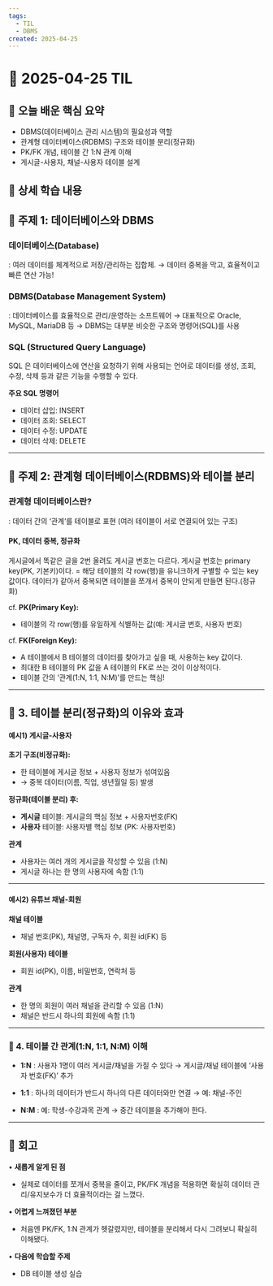 ```yaml
---
tags:
  - TIL
  - DBMS
created: 2025-04-25
---
```


# 📘 2025-04-25 TIL

## 📌 오늘 배운 핵심 요약
- DBMS(데이터베이스 관리 시스템)의 필요성과 역할
- 관계형 데이터베이스(RDBMS) 구조와 테이블 분리(정규화)
- PK/FK 개념, 테이블 간 1:N 관계 이해
- 게시글-사용자, 채널-사용자 테이블 설계

## 🧠 상세 학습 내용

## 📍 주제 1: 데이터베이스와 DBMS

### 데이터베이스(Database)
: 여러 데이터를 체계적으로 저장/관리하는 집합체.
→ 데이터 중복을 막고, 효율적이고 빠른 연산 가능!

### DBMS(Database Management System)
: 데이터베이스를 효율적으로 관리/운영하는 소프트웨어
→ 대표적으로 Oracle, MySQL, MariaDB 등
→ DBMS는 대부분 비슷한 구조와 명령어(SQL)를 사용

### SQL (Structured Query Language)
SQL 은 데이터베이스에 연산을 요청하기 위해 사용되는 언어로 데이터를 생성, 조회, 수정, 삭제 등과 같은 기능을 수행할 수 있다.

**주요 SQL 명령어**
- 데이터 삽입: INSERT
- 데이터 조회: SELECT
- 데이터 수정: UPDATE
- 데이터 삭제: DELETE

---

## 📍 주제 2: 관계형 데이터베이스(RDBMS)와 테이블 분리
### 관계형 데이터베이스란?
: 데이터 간의 ‘관계’를 테이블로 표현
(여러 테이블이 서로 연결되어 있는 구조)

#### PK, 데이터 중복, 정규화
게시글에서 똑같은 글을 2번 올려도 게시글 번호는 다르다.
게시글 번호는 primary key(PK, 기본키)이다. = 해당 테이블의 각 row(행)을 유니크하게 구별할 수 있는 key 값이다.
데이터가 같아서 중복되면 테이블을 쪼개서 중복이 안되게 만들면 된다.(정규화)

cf. **PK(Primary Key):**
- 테이블의 각 row(행)를 유일하게 식별하는 값(예: 게시글 번호, 사용자 번호)

cf. **FK(Foreign Key):**
- A 테이블에서 B 테이블의 데이터를 찾아가고 싶을 때, 사용하는 key 값이다. 
- 최대한 B 테이블의 PK 값을 A 테이블의 FK로 쓰는 것이 이상적이다.
- 테이블 간의 ‘관계(1:N, 1:1, N:M)’를 만드는 핵심!

---

## **📍** 3. 테이블 분리(정규화)의 이유와 효과

#### **예시1) 게시글-사용자**

**초기 구조(비정규화):**
- 한 테이블에 게시글 정보 + 사용자 정보가 섞여있음
- → 중복 데이터(이름, 직업, 생년월일 등) 발생

**정규화(테이블 분리) 후:**
- **게시글** 테이블: 게시글의 핵심 정보 + 사용자번호(FK)
- **사용자** 테이블: 사용자별 핵심 정보 (PK: 사용자번호)

**관계**
- 사용자는 여러 개의 게시글을 작성할 수 있음 (1:N)
- 게시글 하나는 한 명의 사용자에 속함 (1:1)

---

#### **예시2) 유튜브 채널-회원**

**채널 테이블**
- 채널 번호(PK), 채널명, 구독자 수, 회원 id(FK) 등

**회원(사용자) 테이블**
- 회원 id(PK), 이름, 비밀번호, 연락처 등

**관계**
- 한 명의 회원이 여러 채널을 관리할 수 있음 (1:N)
- 채널은 반드시 하나의 회원에 속함 (1:1)

---

### **📍** 4. 테이블 간 관계(1:N, 1:1, N:M) 이해

- **1:N**
: 사용자 1명이 여러 게시글/채널을 가질 수 있다
→ 게시글/채널 테이블에 ‘사용자 번호(FK)’ 추가

- **1:1**
: 하나의 데이터가 반드시 하나의 다른 데이터와만 연결
→ 예: 채널-주인

- **N:M**
: 예: 학생-수강과목 관계
→ 중간 테이블을 추가해야 한다.


---

## **💭 회고**

• **새롭게 알게 된 점**
- 실제로 데이터를 쪼개서 중복을 줄이고, PK/FK 개념을 적용하면 확실히 데이터 관리/유지보수가 더 효율적이라는 걸 느꼈다.


• **어렵게 느껴졌던 부분**
- 처음엔 PK/FK, 1:N 관계가 헷갈렸지만, 테이블을 분리해서 다시 그려보니 확실히 이해됐다.

• **다음에 학습할 주제**
- DB 테이블 생성 실습
